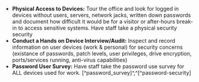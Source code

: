 
* **Physical Access to Devices:** Tour the office and look for logged in devices without users, servers, network jacks, written down passwords and document how difficult it would be for a visitor or after-hours break-in to access sensitive systems. Have staff take a physical security security
* **Conduct a Hands on  Device Interview/Audit:** Inspect and record information on user devices (work & personal) for security concerns (existance of passwords, patch levels, user privileges, drive encryption, ports/services running, anti-virus capabilities)
* **Password User Survey:** Have staff take the password use survey for ALL devices used for work. [^password_survey]^,^[^password-security]

